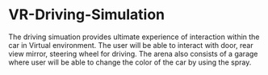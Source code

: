 # VR-Driving-Simulation
The driving simuation provides ultimate experience of interaction within the car in Virtual environment.
The user will be able to interact with door, rear view mirror, steering wheel for driving.
The arena also consists of a garage where user will be able to change the color of the car by using the spray.

